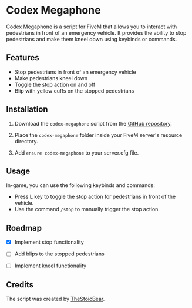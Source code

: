 # Codex Megaphone

Codex Megaphone is a script for FiveM that allows you to interact with pedestrians in front of an emergency vehicle. It provides the ability to stop pedestrians and make them kneel down using keybinds or commands.

## Features

- Stop pedestrians in front of an emergency vehicle
- Make pedestrians kneel down
- Toggle the stop action on and off
- Blip with yellow cuffs on the stopped pedestrians

## Installation

1. Download the `codex-megaphone` script from the [GitHub repository](https://github.com/5M-CodeX/codex-megaphone).

2. Place the `codex-megaphone` folder inside your FiveM server's resource directory.

3. Add `ensure codex-megaphone` to your server.cfg file.

## Usage

In-game, you can use the following keybinds and commands:

- Press **L** key to toggle the stop action for pedestrians in front of the vehicle.
- Use the command `/stop` to manually trigger the stop action.

## Roadmap

- [x] Implement stop functionality
- [ ] Add blips to the stopped pedestrians
- [ ] Implement kneel functionality


## Credits

The script was created by [TheStoicBear](https://github.com/TheStoicBear).
